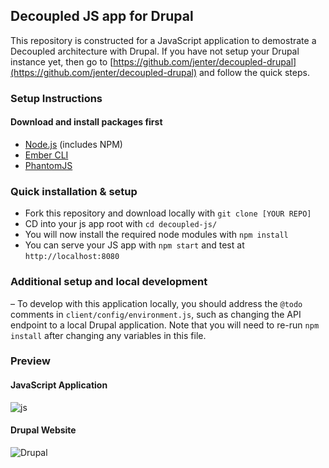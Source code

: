 ## Decoupled JS app for Drupal

This repository is constructed for a JavaScript application to demostrate a Decoupled architecture with Drupal. If you have not setup your Drupal instance yet, then go to [https://github.com/jenter/decoupled-drupal](https://github.com/jenter/decoupled-drupal) and follow the quick steps.


### Setup Instructions

#### Download and install packages first

- [Node.js](https://nodejs.org/) (includes NPM) 
- [Ember CLI](https://ember-cli.com/)
- [PhantomJS](http://phantomjs.org/)

### Quick installation & setup 

- Fork this repository and download locally with ```git clone [YOUR REPO]```
- CD into your js app root with ```cd decoupled-js/```
- You will now install the required node modules with ```npm install```
- You can serve your JS app with ```npm start``` and test at ```http://localhost:8080``` 

### Additional setup and local development

– To develop with this application locally, you should address the `@todo` comments in `client/config/environment.js`, such as changing the API endpoint to a local Drupal application. Note that you will need to re-run `npm install` after changing any variables in this file.

### Preview 

#### JavaScript Application 

![js](https://content.screencast.com/users/BedimStudios/folders/Jing/media/18e9dfca-970a-45a5-b1b8-5f62a52d1439/00002386.png)

#### Drupal Website

![Drupal](https://content.screencast.com/users/BedimStudios/folders/Jing/media/0558f78c-39fa-4204-bd8f-d27598b0d29d/00002387.png)
